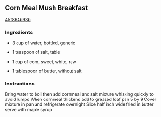 ## Corn Meal Mush Breakfast

[45f864b93b](https://cookpad.com/us/recipes/345965-corn-meal-mush-breakfast)

### Ingredients

 - 3 cup of water, bottled, generic

 - 1 teaspoon of salt, table

 - 1 cup of corn, sweet, white, raw

 - 1 tablespoon of butter, without salt

### Instructions

Bring water to boil then add cornmeal and salt mixture whisking quickly to avoid lumps When cornmeal thickens add to greased loaf pan 5 by 9 Cover mixture in pan and refrigerate overnight Slice half inch wide fried in butter serve with maple syrup